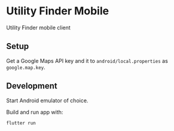 # Utility Finder Mobile

Utility Finder mobile client

## Setup

Get a Google Maps API key and it to `android/local.properties` as `google.map.key`.

## Development

Start Android emulator of choice.

Build and run app with:

    flutter run